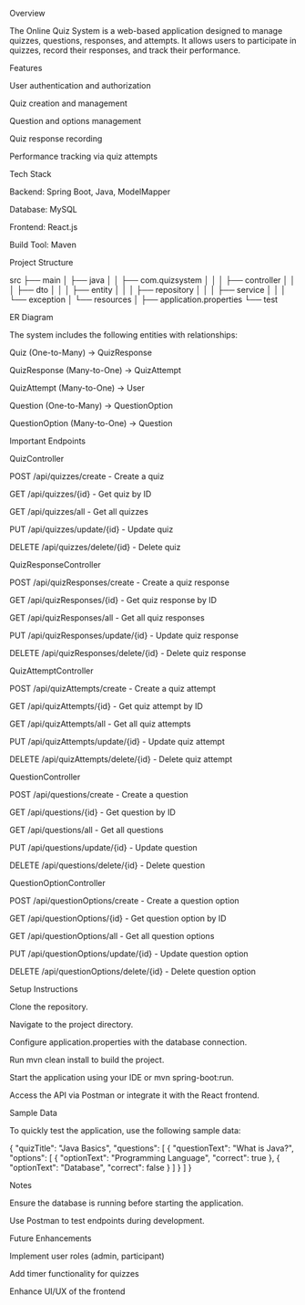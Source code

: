 Overview

The Online Quiz System is a web-based application designed to manage quizzes, questions, responses, and attempts. It allows users to participate in quizzes, record their responses, and track their performance.

Features

User authentication and authorization

Quiz creation and management

Question and options management

Quiz response recording

Performance tracking via quiz attempts

Tech Stack

Backend: Spring Boot, Java, ModelMapper

Database: MySQL

Frontend: React.js

Build Tool: Maven

Project Structure

src
 ├── main
 │    ├── java
 │    │    ├── com.quizsystem
 │    │    │    ├── controller
 │    │    │    ├── dto
 │    │    │    ├── entity
 │    │    │    ├── repository
 │    │    │    ├── service
 │    │    │    └── exception
 │    └── resources
 │         ├── application.properties
 └── test

ER Diagram

The system includes the following entities with relationships:

Quiz (One-to-Many) → QuizResponse

QuizResponse (Many-to-One) → QuizAttempt

QuizAttempt (Many-to-One) → User

Question (One-to-Many) → QuestionOption

QuestionOption (Many-to-One) → Question

Important Endpoints

QuizController

POST /api/quizzes/create - Create a quiz

GET /api/quizzes/{id} - Get quiz by ID

GET /api/quizzes/all - Get all quizzes

PUT /api/quizzes/update/{id} - Update quiz

DELETE /api/quizzes/delete/{id} - Delete quiz

QuizResponseController

POST /api/quizResponses/create - Create a quiz response

GET /api/quizResponses/{id} - Get quiz response by ID

GET /api/quizResponses/all - Get all quiz responses

PUT /api/quizResponses/update/{id} - Update quiz response

DELETE /api/quizResponses/delete/{id} - Delete quiz response

QuizAttemptController

POST /api/quizAttempts/create - Create a quiz attempt

GET /api/quizAttempts/{id} - Get quiz attempt by ID

GET /api/quizAttempts/all - Get all quiz attempts

PUT /api/quizAttempts/update/{id} - Update quiz attempt

DELETE /api/quizAttempts/delete/{id} - Delete quiz attempt

QuestionController

POST /api/questions/create - Create a question

GET /api/questions/{id} - Get question by ID

GET /api/questions/all - Get all questions

PUT /api/questions/update/{id} - Update question

DELETE /api/questions/delete/{id} - Delete question

QuestionOptionController

POST /api/questionOptions/create - Create a question option

GET /api/questionOptions/{id} - Get question option by ID

GET /api/questionOptions/all - Get all question options

PUT /api/questionOptions/update/{id} - Update question option

DELETE /api/questionOptions/delete/{id} - Delete question option

Setup Instructions

Clone the repository.

Navigate to the project directory.

Configure application.properties with the database connection.

Run mvn clean install to build the project.

Start the application using your IDE or mvn spring-boot:run.

Access the API via Postman or integrate it with the React frontend.

Sample Data

To quickly test the application, use the following sample data:

{
  "quizTitle": "Java Basics",
  "questions": [
    {
      "questionText": "What is Java?",
      "options": [
        { "optionText": "Programming Language", "correct": true },
        { "optionText": "Database", "correct": false }
      ]
    }
  ]
}

Notes

Ensure the database is running before starting the application.

Use Postman to test endpoints during development.

Future Enhancements

Implement user roles (admin, participant)

Add timer functionality for quizzes

Enhance UI/UX of the frontend
